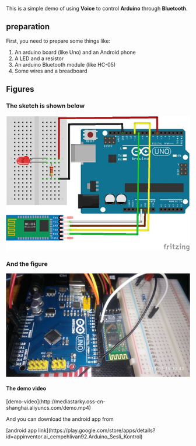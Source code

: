 This is a simple demo of using **Voice** to control **Arduino** through **Bluetooth**.
## preparation
First, you need to prepare some things like:
1. An arduino board (like Uno) and an Android phone
2. A LED and a resistor
3. An arduino Bluetooth module (like HC-05)
4. Some wires and a breadboard

## Figures
### The sketch is shown below
![sketch](https://github.com/rollingstarky/Voice_Bluetooth_Arduino_control/blob/master/sketch/sketch.jpg)
### And the figure
![figure](https://github.com/rollingstarky/Voice_Bluetooth_Arduino_control/blob/master/sketch/figure.jpg)
#### <p>The demo video</p>
<p>[demo-video](http://mediastarky.oss-cn-shanghai.aliyuncs.com/demo.mp4)</p>
<p>And you can download the android app from</p>
[android app link](https://play.google.com/store/apps/details?id=appinventor.ai_cempehlivan92.Arduino_Sesli_Kontrol)
